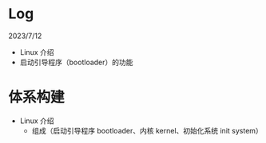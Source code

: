 # Log

2023/7/12
- Linux 介绍
- 启动引导程序（bootloader）的功能

# 体系构建

- Linux 介绍
  - 组成（启动引导程序 bootloader、内核 kernel、初始化系统 init system）
